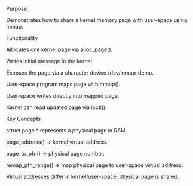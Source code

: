 Purpose

Demonstrates how to share a kernel memory page with user-space using mmap.

Functionality

Allocates one kernel page via alloc_page().

Writes initial message in the kernel.

Exposes the page via a character device /dev/mmap_demo.

User-space program maps page with mmap().

User-space writes directly into mapped page.

Kernel can read updated page via ioctl().

Key Concepts

struct page * represents a physical page in RAM.

page_address() → kernel virtual address.

page_to_pfn() → physical page number.

remap_pfn_range() → map physical page to user-space virtual address.

Virtual addresses differ in kernel/user-space; physical page is shared.

